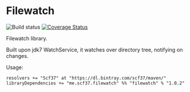 # Filewatch
![Build status](https://travis-ci.org/scf37/filewatch.svg?branch=master)
[![Coverage Status](https://coveralls.io/repos/github/scf37/filewatch/badge.svg?branch=master&42)](https://coveralls.io/github/scf37/filewatch?branch=master)

Filewatch library.

Built upon jdk7 WatchService, it watches over directory tree, notifying on changes.

Usage:

```
resolvers += "Scf37" at "https://dl.bintray.com/scf37/maven/"
libraryDependencies += "me.scf37.filewatch" %% "filewatch" % "1.0.2"
```

